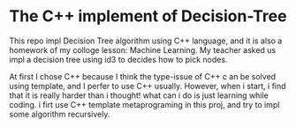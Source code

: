 # The C++ implement of Decision-Tree

This repo impl Decision Tree algorithm using C++ language, 
and it is also a homework of my colloge lesson: Machine 
Learning. My teacher asked us impl a decision tree using id3 
to decides how to pick nodes.

At first I chose C++ because I think the type-issue of C++ c 
an be solved using template, and I perfer to use C++ 
usually. However, when i start, i find that it is really harder than i thought! what can i do is just learning while coding. i firt use C++ template metaprograming in this proj, and try to impl some algorithm recursively.
